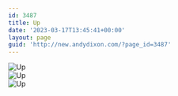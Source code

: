 ```yaml
---
id: 3487
title: Up
date: '2023-03-17T13:45:41+00:00'
layout: page
guid: 'http://new.andydixon.com/?page_id=3487'
---
```


![Up](https://i0.wp.com/assets.g8x2.ldn.idrivee2-23.com/posters/Up%2001.jpg?w=1200&ssl=1 "Up")  
![Up](https://i0.wp.com/assets.g8x2.ldn.idrivee2-23.com/posters/Up%2002.jpg?w=1200&ssl=1 "Up")  
![Up](https://i0.wp.com/assets.g8x2.ldn.idrivee2-23.com/posters/Up%2003.jpg?w=1200&ssl=1 "Up")